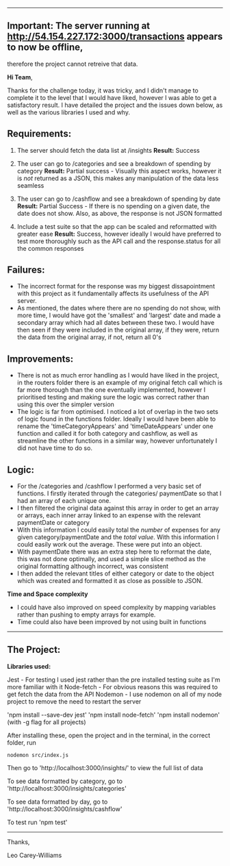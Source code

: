 ------------------------
## Important: The server running at  http://54.154.227.172:3000/transactions appears to now be offline,
therefore the project cannot retreive that data.


**Hi Team**,

Thanks for the challenge today, it was tricky, and I didn't manage to complete it to the level
that I would have liked, however I was able to get a satisfactory result. I have detailed the project
and the issues down below, as well as the various libraries I used and why.


## Requirements:
1. The server should fetch the data list at /insights
**Result:** Success

2. The user can go to /categories and see a breakdown of spending by category
**Result:** Partial success - Visually this aspect works, however it is *not* returned
as a JSON, this makes any manipulation of the data less seamless

3. The user can go to /cashflow and see a breakdown of spending by date
**Result:** Partial Success - If there is no spending on a given date, the date does not show.
Also, as above, the response is not JSON formatted

4. Include a test suite so that the app can be scaled and reformatted with greater ease
**Result:** Success, however ideally I would have preferred to test more thoroughly such as
the API call and the response.status for all the common responses

## Failures:

- The incorrect format for the response was my biggest dissapointment with this project as it
fundamentally affects its usefulness of the API server.
- As mentioned, the dates where there are no spending do not show, with more time, I would have
got the 'smallest' and 'largest' date and made a secondary array which had all dates between
these two. I would have then seen if they were included in the original array, if they were, return the data
from the original array, if not, return all 0's

## Improvements:

- There is not as much error handling as I would have liked in the project, in the routers folder
there is an example of my original fetch call which is far more thorough than the one eventually
implemented, however I prioritised testing and making sure the logic was correct rather than
using this over the simpler version
- The logic is far from optimised. I noticed a lot of overlap in the two sets of logic found in the
functions folder. Ideally I would have been able to rename the 'timeCategoryAppears' and 'timeDateAppears'
under one function and called it for both category and cashflow, as well as streamline the other functions
in a similar way, however unfortunately I did not have time to do so.


## Logic:

- For the /categories and /cashflow I performed a very basic set of functions. I firstly iterated through the
categories/ paymentDate so that I had an array of each unique one.
- I then filtered the original data against this array in order to get an array or arrays, each inner array
linked to an expense with the relevant paymentDate or category
- With this information I could easily total the *number* of expenses for any given category/paymentDate and the *total
value*. With this information I could easily work out the average. These were put into an object.
- With paymentDate there was an extra step here to reformat the date, this was not done optimally, and used a simple slice
method as the original formatting although incorrect, was consistent
- I then added the relevant titles of either category or date to the object which was created and formatted it as close as
possible to JSON.

**Time and Space complexity**
- I could have also improved on speed complexity by mapping variables rather than pushing to empty arrays for example.
- Time could also have been improved by not using built in functions

------------------------

## The Project:

**Libraries used:**

Jest - For testing I used jest rather than the pre installed testing suite as I'm more familiar with it
Node-fetch - For obvious reasons this was required to get fetch the data from the API
Nodemon - I use nodemon on all of my node project to remove the need to restart the server

'npm install --save-dev jest'
'npm install node-fetch'
'npm install nodemon' (with -g flag for all projects)

After installing these, open the project and in the terminal, in the correct folder, run

`nodemon src/index.js`

Then go to 'http://localhost:3000/insights/' to view the full list of data

To see data formatted by category, go to 'http://localhost:3000/insights/categories'

To see data formatted by day, go to 'http://localhost:3000/insights/cashflow'

To test run 'npm test'

------------------------

Thanks,

Leo Carey-Williams
